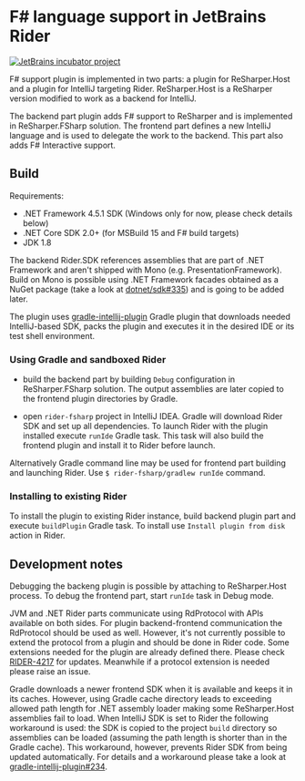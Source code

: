 # F# language support in JetBrains Rider
[![JetBrains incubator project](http://jb.gg/badges/official.svg)](https://confluence.jetbrains.com/display/ALL/JetBrains+on+GitHub)

F# support plugin is implemented in two parts: a plugin for ReSharper.Host and a plugin for IntelliJ targeting Rider. ReSharper.Host is a ReSharper version modified to work as a backend for IntelliJ.

The backend part plugin adds F# support to ReSharper and is implemented in ReSharper.FSharp solution.
The frontend part defines a new IntelliJ language and is used to delegate the work to the backend. This part also adds F# Interactive support.

## Build

Requirements:

* .NET Framework 4.5.1 SDK (Windows only for now, please check details below)
* .NET Core SDK 2.0+ (for MSBuild 15 and F# build targets)
* JDK 1.8

The backend Rider.SDK references assemblies that are part of .NET Framework and aren't shipped with Mono (e.g. PresentationFramework). Build on Mono is possible using .NET Framework facades obtained as a NuGet package (take a look at [dotnet/sdk#335](https://github.com/dotnet/sdk/issues/335#issuecomment-330772137)) and is going to be added later.

The plugin uses [gradle-intellij-plugin](https://github.com/JetBrains/gradle-intellij-plugin) Gradle plugin that downloads needed IntelliJ-based SDK, packs the plugin and executes it in the desired IDE or its test shell environment.

### Using Gradle and sandboxed Rider 

*  build the backend part by building `Debug` configuration in ReSharper.FSharp solution. The output assemblies are later copied to the frontend plugin directories by Gradle.

* open `rider-fsharp` project in IntelliJ IDEA. Gradle will download Rider SDK and set up all dependencies. To launch Rider with the plugin installed execute `runIde` Gradle task. This task will also build the frontend plugin and install it to Rider before launch.

Alternatively Gradle command line may be used for frontend part building and launching Rider. Use `$ rider-fsharp/gradlew runIde` command.

### Installing to existing Rider

To install the plugin to existing Rider instance, build backend plugin part and execute `buildPlugin` Gradle task. To install use `Install plugin from disk` action in Rider.


## Development notes


Debugging the backeng plugin is possible by attaching to ReSharper.Host process. To debug the frontend part, start `runIde` task in Debug mode.

JVM and .NET Rider parts communicate using RdProtocol with APIs available on both sides. For plugin backend-frontend communication the RdProtocol should be used as well. However, it's not currently possible to extend the protocol from a plugin and should be done in Rider code. Some extensions needed for the plugin are already defined there. Please check [RIDER-4217](https://youtrack.jetbrains.com/issue/RIDER-4217) for updates. Meanwhile if a protocol extension is needed please raise an issue.

Gradle downloads a newer frontend SDK when it is available and keeps it in its caches. However, using Gradle cache directory leads to exceeding allowed path length for .NET assembly loader making some ReSharper.Host assemblies fail to load. When IntelliJ SDK is set to Rider the following workaround is used: the SDK is copied to the project `build` directory so assemblies can be loaded (assuming the path length is shorter than in the Gradle cache). This workaround, however, prevents Rider SDK from being updated automatically. For details and a workaround please take a look at [gradle-intellij-plugin#234](https://github.com/JetBrains/gradle-intellij-plugin/issues/234).